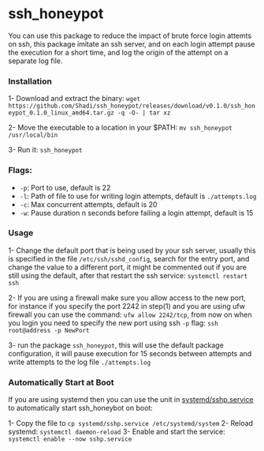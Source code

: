 # ssh_honeypot

You can use this package to reduce the impact of brute force login attemts on ssh, this package imitate an ssh server, and on each login attempt pause the execution for a short time, and log the origin of the attempt on a separate log file.


### Installation

1- Download and extract the binary: `wget https://github.com/Shadi/ssh_honeypot/releases/download/v0.1.0/ssh_honeypot_0.1.0_linux_amd64.tar.gz -q -O- | tar xz`

2- Move the executable to a location in your $PATH: `mv ssh_honeypot /usr/local/bin`

3- Run it: `ssh_honeypot`

### Flags:

* `-p`: Port to use, default is 22 
* `-l`: Path of file to use for writing login attempts, default is `./attempts.log`
* `-c`: Max concurrent attempts, default is 20
* `-w`: Pause duration  n seconds before failing a login attempt, default is 15

### Usage

1- Change the default port that is being used by your ssh server, usually this is specified in the file `/etc/ssh/sshd_config`, search  for the entry port, and change the value to a different port, it might be commented out if you are still using the default, after that restart the ssh service: `systemctl restart ssh`

2- If you are using a firewall make sure you allow access to the new port, for instance if you specify the port 2242 in step(1) and you are using ufw firewall you can use the command: `ufw allow 2242/tcp`, from now on when you login you need to specify the new port using ssh `-p` flag: `ssh root@address -p NewPort`

3- run the package `ssh_honeypot`, this will use the default package configuration, it will pause execution for 15 seconds between attempts and write attempts to the log file `./attempts.log`

### Automatically Start at Boot

If you are using systemd then you can use the unit in [systemd/sshp.service](systemd/sshp.service) to automatically start ssh_honeybot on boot:

1- Copy the file to `cp systemd/sshp.service /etc/systemd/system`
2- Reload systemd: `systemctl daemon-reload`
3- Enable and start the service: `systemctl enable --now sshp.service`
